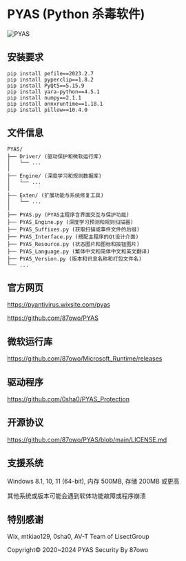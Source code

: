 # PYAS (Python 杀毒软件)

![PYAS](https://github.com/user-attachments/assets/39c273b9-c467-480a-a8b3-31714a6df3ef)

## 安装要求

```
pip install pefile==2023.2.7
pip install pyperclip==1.8.2
pip install PyQt5==5.15.9
pip install yara-python==4.5.1
pip install numpy==2.1.1
pip install onnxruntime==1.18.1
pip install pillow==10.4.0
```

## 文件信息

```
PYAS/
├── Driver/ (驱动保护和微软运行库)
│   └── ...
│
├── Engine/ (深度学习和规则数据库)
│   └── ...
│
├── Exten/ (扩展功能与系统修复工具)
│   └── ...
│
├── PYAS.py (PYAS主程序含界面交互与保护功能)
├── PYAS_Engine.py (深度学习预测和规则扫描器)
├── PYAS_Suffixes.py (获取扫描或事件文件的后缀)
├── PYAS_Interface.py (搭配主程序的Qt设计介面)
├── PYAS_Resource.py (状态图片和图标和按钮图片)
├── PYAS_Language.py (繁体中文和简体中文和英文翻译)
├── PYAS_Version.py (版本和讯息名称和打包文件名)
└── ...
```

## 官方网页

https://pyantivirus.wixsite.com/pyas

https://github.com/87owo/PYAS

## 微软运行库

https://github.com/87owo/Microsoft_Runtime/releases

## 驱动程序

https://github.com/0sha0/PYAS_Protection

## 开源协议

https://github.com/87owo/PYAS/blob/main/LICENSE.md

## 支援系统

Windows 8.1, 10, 11 (64-bit), 内存 500MB, 存储 200MB 或更高

其他系统或版本可能会遇到软体功能故障或程序崩溃

## 特别感谢

Wix, mtkiao129, 0sha0, AV-T Team of LisectGroup

Copyright© 2020~2024 PYAS Security By 87owo
